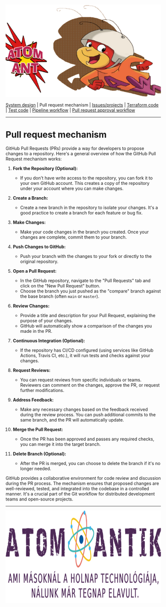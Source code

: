 
<img src="https://github.com/MrN00b1101/AtomAntik/blob/main/documentation/atom_antik_header.png" alt="Team logo" style="height: 300px; width:100%;"/>
  
  [System design](https://github.com/MrN00b1101/AtomAntik/blob/main/documentation/system_designe.md)
  | Pull request mechanism
  | [Issues/projects](https://github.com/MrN00b1101/AtomAntik/blob/main/documentation/issues_projects.md)
  | [Terraform code](https://github.com/MrN00b1101/AtomAntik/blob/main/documentation/terraform_code.md)
  | [Test code](https://github.com/MrN00b1101/AtomAntik/blob/main/documentation/test_code.md)
  | [Pipeline workflow](https://github.com/MrN00b1101/AtomAntik/blob/main/documentation/pipeline_workflow.md)
  | [Pull request approval workflow](https://github.com/MrN00b1101/AtomAntik/blob/main/documentation/pull_request_aproval_workflow.md)
***

#   Pull request mechanism
GitHub Pull Requests (PRs) provide a way for developers to propose changes to a repository. Here's a general overview of how the GitHub Pull Request mechanism works:

1.  **Fork the Repository (Optional):**
    
    -   If you don't have write access to the repository, you can fork it to your own GitHub account. This creates a copy of the repository under your account where you can make changes.
2.  **Create a Branch:**
    
    -   Create a new branch in the repository to isolate your changes. It's a good practice to create a branch for each feature or bug fix.
3.  **Make Changes:**
    
    -   Make your code changes in the branch you created. Once your changes are complete, commit them to your branch.
4.  **Push Changes to GitHub:**
    
    -   Push your branch with the changes to your fork or directly to the original repository.
5.  **Open a Pull Request:**
    
    -   In the GitHub repository, navigate to the "Pull Requests" tab and click on the "New Pull Request" button.
    -   Choose the branch you just pushed as the "compare" branch against the base branch (often `main` or `master`).
6.  **Review Changes:**
    
    -   Provide a title and description for your Pull Request, explaining the purpose of your changes.
    -   GitHub will automatically show a comparison of the changes you made in the PR.
7.  **Continuous Integration (Optional):**
    
    -   If the repository has CI/CD configured (using services like GitHub Actions, Travis CI, etc.), it will run tests and checks against your changes.
8.  **Request Reviews:**
    
    -   You can request reviews from specific individuals or teams. Reviewers can comment on the changes, approve the PR, or request further modifications.
9.  **Address Feedback:**
    
    -   Make any necessary changes based on the feedback received during the review process. You can push additional commits to the same branch, and the PR will automatically update.
10.  **Merge the Pull Request:**
    
        -   Once the PR has been approved and passes any required checks, you can merge it into the target branch.
12.  **Delete Branch (Optional):**

        -   After the PR is merged, you can choose to delete the branch if it's no longer needed.

GitHub provides a collaborative environment for code review and discussion during the PR process. The mechanism ensures that proposed changes are well-reviewed, tested, and integrated into the codebase in a controlled manner. It's a crucial part of the Git workflow for distributed development teams and open-source projects.


***  
<img src="https://github.com/MrN00b1101/AtomAntik/blob/main/documentation/atom_antik_footer.png" alt="Team logo" style="height: 300px; width:100%;"/>
